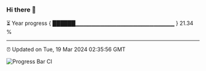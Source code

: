 ### Hi there 👋

⏳ Year progress { ██████▁▁▁▁▁▁▁▁▁▁▁▁▁▁▁▁▁▁▁▁▁▁▁▁ } 21.34 %

---

⏰ Updated on Tue, 19 Mar 2024 02:35:56 GMT

![Progress Bar CI](https://github.com/IshwaranRudhara/GIT-ACTION/workflows/Progress%20Bar%20CI/badge.svg)

